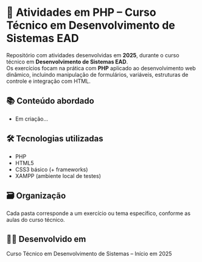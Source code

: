 # 🐘 Atividades em PHP – Curso Técnico em Desenvolvimento de Sistemas EAD

Repositório com atividades desenvolvidas em **2025**, durante o curso técnico em **Desenvolvimento de Sistemas EAD**.  
Os exercícios focam na prática com **PHP** aplicado ao desenvolvimento web dinâmico, incluindo manipulação de formulários, variáveis, estruturas de controle e integração com HTML.

## 📚 Conteúdo abordado

- Em criação...

## 🛠 Tecnologias utilizadas

- PHP
- HTML5 
- CSS3 básico (+ frameworks)
- XAMPP (ambiente local de testes)

## 🗃 Organização

Cada pasta corresponde a um exercício ou tema específico, conforme as aulas do curso técnico.

## 👩‍💻 Desenvolvido em

Curso Técnico em Desenvolvimento de Sistemas – Início em 2025
